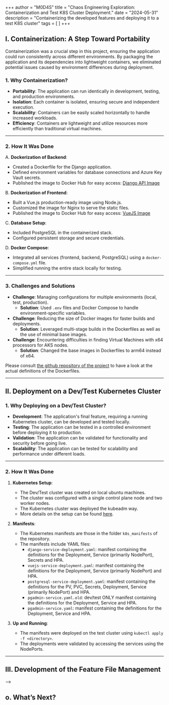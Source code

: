 +++
author = "M0D4S"
title = "Chaos Engineering Exploration: Containerization and Test K8S Cluster Deployment."
date = "2024-05-31"
description = "Containerizing the developed features and deploying it to a test K8S cluster"
tags = [
]
+++

## I. Containerization: A Step Toward Portability

Containerization was a crucial step in this project, ensuring the application could run consistently across different environments. By packaging the application and its dependencies into lightweight containers, we eliminated potential issues caused by environment differences during deployment.

### **1. Why Containerization?**
- **Portability**: The application can run identically in development, testing, and production environments.
- **Isolation**: Each container is isolated, ensuring secure and independent execution.
- **Scalability**: Containers can be easily scaled horizontally to handle increased workloads.
- **Efficiency**: Containers are lightweight and utilize resources more efficiently than traditional virtual machines.

---

### **2. How It Was Done**
A. **Dockerization of Backend**:
   - Created a Dockerfile for the Django application.
   - Defined environment variables for database connections and Azure Key Vault secrets.
   - Published the image to Docker Hub for easy access: [Django API Image](https://hub.docker.com/r/elyass359/fssp-django)

B. **Dockerization of Frontend**:
   - Built a Vue.js production-ready image using Node.js.
   - Customized the image for Nginx to serve the static files.
   - Published the image to Docker Hub for easy access: [VueJS Image](https://hub.docker.com/r/elyass359/fssp-vuejs)

C. **Database Setup**:
   - Included PostgreSQL in the containerized stack.
   - Configured persistent storage and secure credentials.

D. **Docker Compose**:
   - Integrated all services (frontend, backend, PostgreSQL) using a `docker-compose.yml` file.
   - Simplified running the entire stack locally for testing.

---

### **3. Challenges and Solutions**
- **Challenge**: Managing configurations for multiple environments (local, test, production).
  - **Solution**: Used `.env` files and Docker Compose to handle environment-specific variables.
- **Challenge**: Reducing the size of Docker images for faster builds and deployments.
  - **Solution**: Leveraged multi-stage builds in the Dockerfiles as well as the use of minimal base images.
- **Challenge**: Encountering difficulties in finding Virtual Machines with x64 processors for AKS nodes.
  - **Solution**: Changed the base images in Dockerfiles to arm64 instead of x64.

Please consult [the github repository of the project](https://github.com/Yassine-Rejeb/fssp) to have a look at the actual definitions of the Dockerfiles.

---

## II. Deployment on a Dev/Test Kubernetes Cluster

### **1. Why Deploying on a Dev/Test Cluster?**

- **Development**: The application's final feature, requiring a running Kubernetes cluster, can be developed and tested locally.
- **Testing**: The application can be tested in a controlled environment before deploying it to production.
- **Validation**: The application can be validated for functionality and security before going live.
- **Scalability**: The application can be tested for scalability and performance under different loads.

---

### **2. How It Was Done**

1. **Kubernetes Setup**:
   - The Dev/Test cluster was created on local ubuntu machines.
   - The cluster was configured with a single control plane node and two worker nodes.
   - The Kubernetes cluster was deployed the kubeadm way.
   - More details on the setup can be found [here](https://kubernetes.io/docs/setup/production-environment/tools/kubeadm/create-cluster-kubeadm/).

2. **Manifests**:
   - The Kubernetes manifests are those in the folder `k8s_manifests` of the repository.
   - The manifests include YAML files:
     - `django-service-deployment.yaml`: manifest containing the definitions for the Deployment, Service (primarily NodePort), Secrets and HPA.
     - `vuejs-service-deployment.yaml`: manifest containing the definitions for the Deployment, Service (primarily NodePort) and HPA.
     - `postgresql-service-deployment.yaml`: manifest containing the definitions for the PV, PVC, Secrets, Deployment, Service (primarily NodePort) and HPA.
     - `pgadmin-service.yaml.old`: dev/test ONLY manifest containing the definitions for the Deployment, Service and HPA.
     - `pgadmin-service.yaml`: manifest containing the definitions for the Deployment, Service and HPA.

3. **Up and Running**:
   - The manifests were deployed on the test cluster using `kubectl apply -f <directory>`.
   - The deployments were validated by accessing the services using the NodePorts.

---

## III. Development of the Feature File Management
<!-- ### 1. File Management Frontend
The File Management feature encompasses the creation, deletion, retrieval, share and revocation of the file.

#### File Management Frontend

<!-- ![File Managements UIs](/images/portfolio/fssp/fssp_ui.png)

#### File Management Backend -->

<!-- The following table documents the endpoints of the back-end API that are relevant to the File Management feature. --> -->

## o. What’s Next?
<!-- With the development phase of these two features compete, the next step involved **containerization** and deploying it to a **test Kubernetes cluster**. Stay tuned for the next post, where I’ll discuss this phase in detail.

Next Post on the series: [Chaos Engineering Exploration: Final Feature Development and Setting-up Monitoring and Chaos Mesh.](post/graduation-project-pt3/) -->

